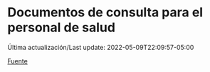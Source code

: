 # Documentos de consulta para el personal de salud

Última actualización/Last update: 2022-05-09T22:09:57-05:00

 [Fuente](https://coronavirus.gob.mx/personal-de-salud/documentos-de-consulta/)
